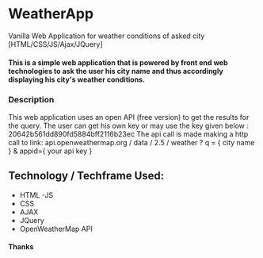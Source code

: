 # WeatherApp
Vanilla Web Application for weather conditions of asked city [HTML/CSS/JS/Ajax/JQuery]

#### This is a simple web application that is powered by front end web technologies to ask the user his city name and thus accordingly displaying his city's weather conditions.

### Description
This web application uses an open API (free version) to get the results for the query. The user can get his own key or may use the key given below : 20642b561dd890fd5884bff2116b23ec
The api call is made making a http call to link: api.openweathermap.org / data / 2.5 / weather ? q = { city name } & appid={ your api key }

## Technology / Techframe Used:
- HTML
-JS
- CSS
- AJAX
- JQuery
- OpenWeatherMap API

#### Thanks
